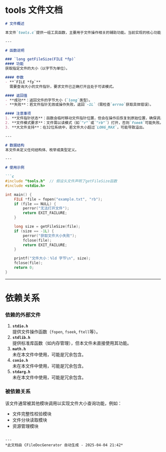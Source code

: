 # tools 文件文档

```markdown
# 文件概述

本文件`tools.c`提供一组工具函数，主要用于文件操作相关的辅助功能。当前实现的核心功能为获取文件大小（以字节为单位），通过定位文件指针并计算当前位置的方式实现。该文件依赖标准C库中的多个头文件，确保跨平台兼容性和功能扩展性。

---

# 函数说明

### `long getFileSize(FILE *fp)`
#### 功能
获取指定文件的大小（以字节为单位）。

#### 参数
- **`FILE *fp`**  
  需要查询大小的文件指针，要求文件已正确打开且处于可读模式。

#### 返回值
- **成功**：返回文件的字节大小（`long`类型）。  
- **失败**：若文件指针无效或操作失败，返回`-1L`（需检查`errno`获取具体错误）。

#### 注意事项
1. **文件指针状态**：函数会临时移动文件指针位置，但会在操作后恢复到原始位置，确保调用前后文件指针状态一致。
2. **文件模式要求**：文件需以读模式（如`"r"`或`"rb"`）打开，否则`fseek`可能失败。
3. **大文件支持**：在32位系统中，若文件大小超过`LONG_MAX`，可能导致溢出。

---

# 数据结构
本文件未定义任何结构体、枚举或类型定义。

---

# 使用示例

```c
#include "tools.h"  // 假设头文件声明了getFileSize函数
#include <stdio.h>

int main() {
    FILE *file = fopen("example.txt", "rb");
    if (file == NULL) {
        perror("无法打开文件");
        return EXIT_FAILURE;
    }

    long size = getFileSize(file);
    if (size == -1L) {
        perror("获取文件大小失败");
        fclose(file);
        return EXIT_FAILURE;
    }

    printf("文件大小：%ld 字节\n", size);
    fclose(file);
    return 0;
}
```

---

# 依赖关系
### 依赖的外部文件
1. **`stdio.h`**  
   提供文件操作函数（`fopen`, `fseek`, `ftell`等）。
2. **`stdlib.h`**  
   提供标准库函数（如内存管理），但本文件未直接使用其功能。
3. **`math.h`**  
   未在本文件中使用，可能是冗余包含。
4. **`conio.h`**  
   未在本文件中使用，可能是冗余包含。
5. **`stdarg.h`**  
   未在本文件中使用，可能是冗余包含。

### 被依赖关系
该文件通常被其他模块调用以实现文件大小查询功能，例如：
- 文件完整性校验模块
- 文件分块读取模块
- 资源管理模块
```

---
*此文档由 CFileDocGenerator 自动生成 - 2025-04-04 21:42*
